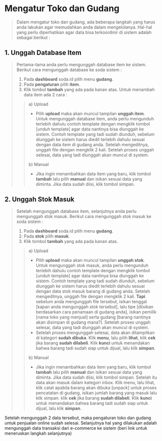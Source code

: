 # Mengatur Toko dan Gudang
> Dalam mengatur toko dan gudang, ada beberapa langkah yang harus anda lakukan agar memudahkan anda dalam mengelolanya. Hal-hal yang perlu diperhatikan agar data bisa terkoordinir di sistem adalah sebagai berikut :
## 1. Unggah Database Item
> Pertama-tama anda perlu mengunggah database item ke sistem. Berikut cara mengunggah database ke soda sistem :
> 1. Pada **dashboard** soda.id pilih menu **gudang**.
> 2. Pada **pengaturan** pilih **item**.
> 3. Klik tombol **tambah** yang ada pada kanan atas. Untuk menambah data item ada 2 cara :
> > a) Upload 
> > - Pilih **upload** maka akan muncul tampilan **unggah item**. Untuk mengunggah database item, anda perlu mengunduh terlebih dahulu contoh template dengan mengklik tombol [unduh template] agar data nantinya bisa diunggah ke sistem. Contoh template yang tadi sudah diunduh, sebelum diunggah ke sistem harus diedit terlebih dahulu sesuai dengan data item di gudang anda. Setelah mengeditnya, unggah file dengan mengklik 2 kali. Setelah proses unggah selesai, data yang tadi diunggah akan muncul di system.
> > 
> > b) Manual 
> > - Jika ingin menambahkan data item yang baru, klik tombol **tambah** lalu pilih **manual** dan isikan sesuai data yang diminta. Jika data sudah diisi, klik tombol simpan.
> 
## 2. Unggah Stok Masuk
> Setelah mengunggah database item, selanjutnya anda perlu mengunggah stok masuk. Berikut cara mengunggah stok masuk ke soda sistem :
> 1. Pada **dashboard** soda.id pilih menu **gudang**.
> 2. Pada **stok** pilih **masuk**.
> 3. Klik tombol **tambah** yang ada pada kanan atas.
> > a) Upload 
> > - Pilih **upload** maka akan muncul tampilan **unggah stok**. Untuk mengunggah stok masuk, anda perlu mengunduh terlebih dahulu contoh template dengan mengklik tombol [unduh template] agar data nantinya bisa diunggah ke sistem. Contoh template yang tadi sudah diunduh, sebelum diunggah ke sistem harus diedit terlebih dahulu sesuai dengan data stok masuk barang di gudang anda. Setelah mengeditnya, unggah file dengan mengklik 2 kali. **Tapi** sebelum anda mengunggah file tersebut, isikan tenggal [kapan anda mengunggah stok tersebut], lalu tipe [diisikan berdasarkan cara penamaan di gudang anda], isikan pemilik [nama toko yang menjual] serta gudang [barang nantinya akan disimpan di gudang mana?]. Setelah proses unggah selesai, data yang tadi diunggah akan muncul di system.
> > - Setelah proses mengunggah selesai, data akan ditampilkan di kategori **sudah dibuka**. Klik **menu**, lalu pilih **lihat**, klik **cek** jika barang **sudah dilabeli**. Klik **kunci** untuk menandakan bahwa barang tadi sudah siap untuk dijual, lalu klik **simpan**.
> > 
> > b) Manual 
> > - Jika ingin menambahkan data item yang baru, klik tombol **tambah** lalu pilih **manual** dan isikan sesuai data yang diminta. Jika data sudah diisi, klik tombol simpan. Setelah itu data akan masuk dalam kategori inbox. Klik menu, lalu lihat, klik catat apabila barang akan dibuka [unpack] untuk proses pencatatan di gudang, isikan jumlah barang yang masuk lalu klik simpan. klik **cek** jika barang **sudah dilabeli**. Klik **kunci** untuk menandakan bahwa barang tadi sudah siap untuk dijual, lalu klik **simpan**.
> > 

Setelah mengunggah 2 data tersebut, maka pengaturan toko dan gudang untuk penjualan online sudah selesai. Selanjutnya hal yang dilakukan adalah mengunggah data transaksi dari e-commerce ke sistem (beri link untuk meneruskan langkah selanjutnya)

